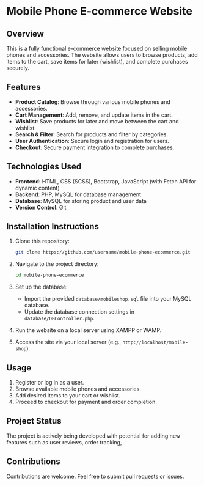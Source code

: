 # **Mobile Phone E-commerce Website**

## **Overview**

This is a fully functional e-commerce website focused on selling mobile phones and accessories. The website allows users to browse products, add items to the cart, save items for later (wishlist), and complete purchases securely.

## **Features**

- **Product Catalog**: Browse through various mobile phones and accessories.
- **Cart Management**: Add, remove, and update items in the cart.
- **Wishlist**: Save products for later and move between the cart and wishlist.
- **Search & Filter**: Search for products and filter by categories.
- **User Authentication**: Secure login and registration for users.
- **Checkout**: Secure payment integration to complete purchases.

## **Technologies Used**

- **Frontend**: HTML, CSS (SCSS), Bootstrap, JavaScript (with Fetch API for dynamic content)
- **Backend**: PHP, MySQL for database management
- **Database**: MySQL for storing product and user data
- **Version Control**: Git

## **Installation Instructions**

1. Clone this repository:
   ```bash
   git clone https://github.com/username/mobile-phone-ecommerce.git
   ```
2. Navigate to the project directory:
   ```bash
   cd mobile-phone-ecommerce
   ```
3. Set up the database:
   - Import the provided `database/mobileshop.sql` file into your MySQL database.
   - Update the database connection settings in `database/DBController.php`.
4. Run the website on a local server using XAMPP or WAMP.

5. Access the site via your local server (e.g., `http://localhost/mobile-shop`).

## **Usage**

1. Register or log in as a user.
2. Browse available mobile phones and accessories.
3. Add desired items to your cart or wishlist.
4. Proceed to checkout for payment and order completion.

## **Project Status**

The project is actively being developed with potential for adding new features such as user reviews, order tracking,

## **Contributions**

Contributions are welcome. Feel free to submit pull requests or issues.

